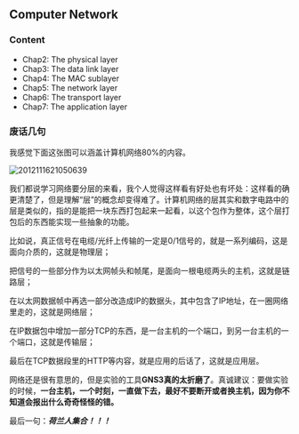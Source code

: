## Computer Network

### Content

- Chap2: The physical layer
- Chap3: The data link layer
- Chap4: The MAC sublayer
- Chap5: The network layer
- Chap6: The transport layer
- Chap7: The application layer

### 废话几句

我感觉下面这张图可以涵盖计算机网络80%的内容。

![2012111621050639](https://user-images.githubusercontent.com/88762511/155871869-d77e3a16-9ee7-45c4-a6bc-61ebad88cdb5.jpg)

我们都说学习网络要分层的来看，我个人觉得这样看有好处也有坏处：这样看的确更清楚了，但是理解“层”的概念却变得难了。计算机网络的层其实和数字电路中的层是类似的，指的是能把一块东西打包起来一起看，以这个包作为整体，这个层打包后的东西能实现一些抽象的功能。

比如说，真正信号在电缆/光纤上传输的一定是0/1信号的，就是一系列编码，这是面向介质的，这就是物理层；

把信号的一些部分作为以太网帧头和帧尾，是面向一根电缆两头的主机，这就是链路层；

在以太网数据帧中再选一部分改造成IP的数据头，其中包含了IP地址，在一圈网络里走的，这就是网络层；

在IP数据包中增加一部分TCP的东西，是一台主机的一个端口，到另一台主机的一个端口，这就是传输层；

最后在TCP数据段里的HTTP等内容，就是应用的后话了，这就是应用层。

网络还是很有意思的，但是实验的工具**GNS3真的太折磨了**。真诚建议：要做实验的时候，**一台主机，一个时刻，一直做下去，最好不要断开或者换主机，因为你不知道会报出什么奇奇怪怪的错。**

最后一句：***荷兰人集合！！！***
